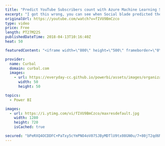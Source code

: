 ```yaml
---
title: "Predict YouTube Subscribers count with Azure Machine Learning Studio (Part 2)"
excerpt: "I got this wrong, you can see when Social blade predicted the 10K subs here: https://socialblade.com/youtube/channel/UCJ7UhloHSA4wAqPzyi6TOkw/futureprojections/subscribers  In today's video we will try to predict when I will reach 10.000 subscribers in the channel.   I am going to take my crystal ball"
originalUrl: https://youtube.com/watch?v=fIVU9BmCzco
type: video
price: Free
length: PT27M22S
publishedDateTime: 2018-04-13T10:16:40Z
heat: 50

featuredContent: "<iframe width=\"800\" height=\"500\" frameborder=\"0\" src=\"https://www.youtube.com/embed/fIVU9BmCzco\" allow=\"accelerometer; autoplay; encrypted-media; gyroscope; picture-in-picture\" allowfullscreen></iframe>"

provider:
  name: Curbal
  domain: curbal.com
  images:
    - url: https://everyday-cc.github.io/powerbi/assets/images/organizations/curbal.com-50x50.jpg
      width: 50
      height: 50

topics:
  - Power BI

images:
  - url: https://i.ytimg.com/vi/fIVU9BmCzco/maxresdefault.jpg
    width: 1280
    height: 720
    isCached: true

secured: "bPeRXQ4OCDDFC+PaTxy5cYmPNO4oV07SJByMDTlU9tx08GN0u/7+80jT2qd6NoLq87Ityr7f6421dET0p9WDnIgkmtEUS5pXuVKW0tXahu5/8fHJXV32JZyWfZJzLblIHFY7Fr8udTSMLx/6v4/bLisNLNHeKlKt4zrcEFYqGY8eRKc5tRhahoAdi2pDcCnQ9HadITpnNtwTiMXI23jHyeRLJ8qh+RuO/IDLHrfXfe27UbwG/man5R0H4/fLAZ0vgllmOg+9wANzH+UV7GqwdzZn0FErpacWFi7w7FgUhK6M5dsmE0o89P835PiIjyafQeR7LkKVorOpwqrlYHRP7UJvXyGjdTf1TETAb02/sc5v0RiT/bO4tuaUAPRA5Y/LmRH7bXd914eUYkLkIQmdohidH/M90Nd9MgCeRx5eMPA=;gOFXHn5Ktiu7ZjZeAud14g=="
---
```


